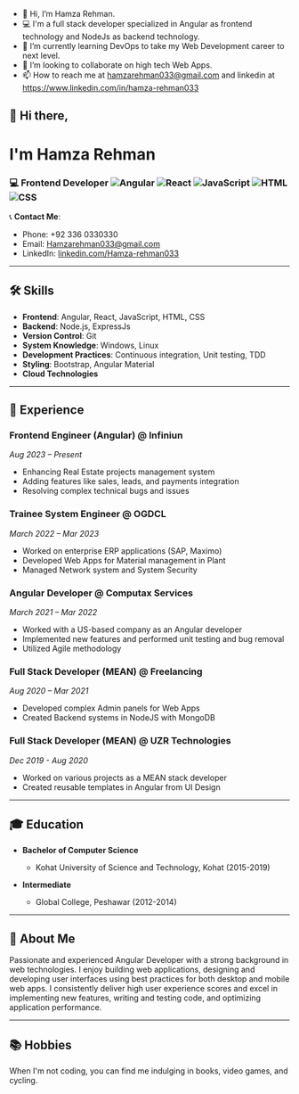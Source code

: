 - 👋 Hi, I’m Hamza Rehman. 
- 💻 I'm a full stack developer specialized in Angular as frontend technology and NodeJs as backend technology. 
- 🌱 I’m currently learning DevOps to take my Web Development career to next level.
- 💞️ I’m looking to collaborate on high tech Web Apps.
- 📫 How to reach me at hamzarehman033@gmail.com and linkedin at https://www.linkedin.com/in/hamza-rehman033





## 👋 Hi there,
# I'm Hamza Rehman 
### 💻 Frontend Developer ![Angular](https://img.shields.io/badge/-Angular-DD0031?style=flat&logo=angular&logoColor=white) ![React](https://img.shields.io/badge/-React-61DAFB?style=flat&logo=react&logoColor=white) ![JavaScript](https://img.shields.io/badge/-JavaScript-F7DF1E?style=flat&logo=javascript&logoColor=white) ![HTML](https://img.shields.io/badge/-HTML5-E34F26?style=flat&logo=html5&logoColor=white) ![CSS](https://img.shields.io/badge/-CSS3-1572B6?style=flat&logo=css3&logoColor=white)


📞 **Contact Me**:
- Phone: +92 336 0330330
- Email: [Hamzarehman033@gmail.com](mailto:Hamzarehman033@gmail.com)
- LinkedIn: [linkedin.com/Hamza-rehman033](https://linkedin.com/Hamza-rehman033)

---

## 🛠️ Skills

- **Frontend**: Angular, React, JavaScript, HTML, CSS
- **Backend**: Node.js, ExpressJs
- **Version Control**: Git
- **System Knowledge**: Windows, Linux
- **Development Practices**: Continuous integration, Unit testing, TDD
- **Styling**: Bootstrap, Angular Material
- **Cloud Technologies**

---

## 💼 Experience

### Frontend Engineer (Angular) @ Infiniun
_Aug 2023 – Present_

- Enhancing Real Estate projects management system
- Adding features like sales, leads, and payments integration
- Resolving complex technical bugs and issues

### Trainee System Engineer @ OGDCL
_March 2022 – Mar 2023_

- Worked on enterprise ERP applications (SAP, Maximo)
- Developed Web Apps for Material management in Plant
- Managed Network system and System Security

### Angular Developer @ Computax Services
_March 2021 – Mar 2022_

- Worked with a US-based company as an Angular developer
- Implemented new features and performed unit testing and bug removal
- Utilized Agile methodology

### Full Stack Developer (MEAN) @ Freelancing
_Aug 2020 – Mar 2021_

- Developed complex Admin panels for Web Apps
- Created Backend systems in NodeJS with MongoDB

### Full Stack Developer (MEAN) @ UZR Technologies
_Dec 2019 - Aug 2020_

- Worked on various projects as a MEAN stack developer
- Created reusable templates in Angular from UI Design

---

## 🎓 Education

- **Bachelor of Computer Science**
  - Kohat University of Science and Technology, Kohat (2015-2019)

- **Intermediate**
  - Global College, Peshawar (2012-2014)

---


## 🌟 About Me

Passionate and experienced Angular Developer with a strong background in web technologies. I enjoy building web applications, designing and developing user interfaces using best practices for both desktop and mobile web apps. I consistently deliver high user experience scores and excel in implementing new features, writing and testing code, and optimizing application performance.

---

## 📚 Hobbies

When I'm not coding, you can find me indulging in books, video games, and cycling.

<!---
hamzarehman033/hamzarehman033 is a ✨ special ✨ repository because its `README.md` (this file) appears on your GitHub profile.
You can click the Preview link to take a look at your changes.
--->

